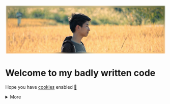 [![Cover Banner](cover.png)](https://featherbear.cc)

# Welcome to my badly written code

Hope you have [cookies](https://youtu.be/yX8yrOAjfKM?t=85) enabled [🍪](https://youtu.be/yX8yrOAjfKM?t=85)

<details>
<summary>More</summary>

[🌏](https://featherbear.cc/) [Website](https://featherbear.cc/)  
[🧑](https://featherbear.cc/about) [About Me](https://featherbear.cc/about)  
[📑](https://featherbear.cc/blog/) [Ramblings](https://featherbear.cc/blog/)  

---
  
<s>During the day I pretend to understand what CVE's are talking about.  
In my other life I write software and tinker with hardware related to audio, video, and networks.  </s>  

> **Here, <u>[click](https://featherbear.cc/about)</u>. 👈**
</details>

<!-- weee -->

